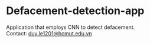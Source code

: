# Defacement-detection-app
Application that employs CNN to detect defacement.  
Contact: duy.le1201@hcmut.edu.vn
